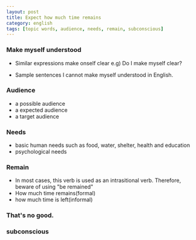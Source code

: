 ```yaml
---
layout: post
title: Expect how much time remains
category: english
tags: [topic words, audience, needs, remain, subconscious]
---
```


### Make myself understood
  * Similar expressions
  make onself clear
  e.g) Do I make myself clear?

  * Sample sentences
  I cannot make myself understood in English.

### Audience
  * a possible audience
  * a expected audience
  * a target audience

### Needs
  * basic human needs such as food, water, shelter, health and education
  * psychological needs

### Remain
  * In most cases, this verb is used as an intrasitional verb. Therefore, beware of using "be remained"
  * How much time remains(formal)
  * how much time is left(informal)

### That's no good.

### subconscious

